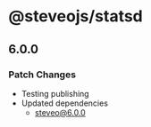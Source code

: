 # @steveojs/statsd

## 6.0.0

### Patch Changes

- Testing publishing
- Updated dependencies
  - steveo@6.0.0
